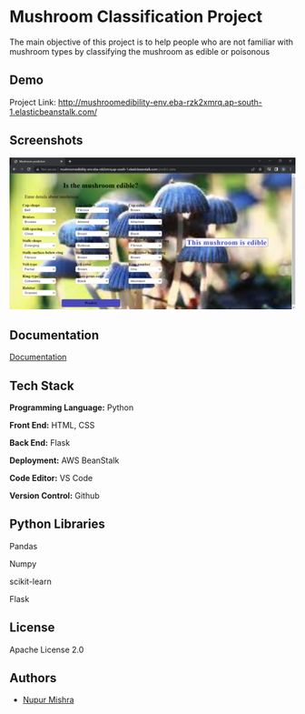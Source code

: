 
# Mushroom Classification Project

The main objective of this project is to help people who are not familiar with mushroom types by classifying the mushroom as edible or poisonous


## Demo

Project Link: http://mushroomedibility-env.eba-rzk2xmrq.ap-south-1.elasticbeanstalk.com/


## Screenshots

![App Screenshot](https://github.com/nupurmis/Mushroom-Classification/blob/main/Documents/Demo_img.PNG)


## Documentation

[Documentation](https://github.com/nupurmis/Mushroom-Classification/blob/main/Documents/Detailed%20Project%20Report.pdf)


## Tech Stack

**Programming Language:** Python

**Front End:** HTML, CSS 

**Back End:** Flask

**Deployment:** AWS BeanStalk

**Code Editor:** VS Code

**Version Control:** Github


## Python Libraries

Pandas

Numpy

scikit-learn

Flask


## License

Apache License 2.0


## Authors

- [Nupur Mishra](https://github.com/nupurmis)

